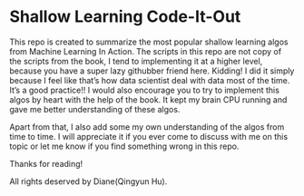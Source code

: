 # Shallow Learning Code-It-Out

This repo is created to summarize the most popular shallow learning algos from Machine Learning In Action. The scripts in this repo are not copy of the scripts from the book, I tend to implementing it at a higher level, because you have a super lazy githubber friend here. Kidding! I did it simply because I feel like that’s how data scientist deal with data most of the time. It’s a good practice!! I would also encourage you to try to implement this algos by heart with the help of the book. It kept my brain CPU running and gave me better understanding of these algos.

Apart from that, I also add some my own understanding of the algos from time to time. I will appreciate it if you ever come to discuss with me on this topic or let me know if you find something wrong in this repo.

Thanks for reading!








All rights deserved by Diane(Qingyun Hu).